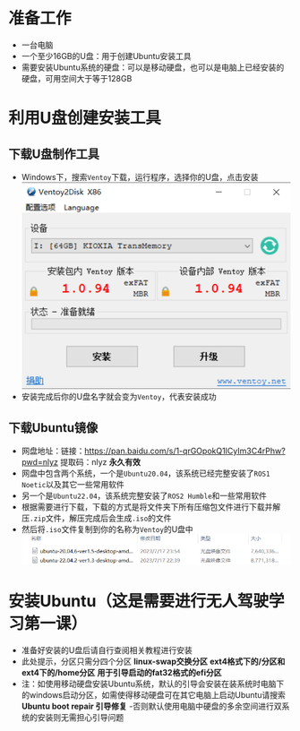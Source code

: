 # 准备工作
- 一台电脑  
- 一个至少16GB的U盘：用于创建Ubuntu安装工具  
- 需要安装Ubuntu系统的硬盘：可以是移动硬盘，也可以是电脑上已经安装的硬盘，可用空间大于等于128GB  
# 利用U盘创建安装工具
## 下载U盘制作工具
- Windows下，搜索`Ventoy`下载，运行程序，选择你的U盘，点击安装  
![ventoy](/pics/ventoy.png)  
- 安装完成后你的U盘名字就会变为`Ventoy`，代表安装成功  
## 下载Ubuntu镜像  
- 网盘地址：链接：https://pan.baidu.com/s/1-qrGOpokQ1ICyIm3C4rPhw?pwd=nlyz 提取码：nlyz **永久有效**  
- 网盘中包含两个系统，一个是`Ubuntu20.04`，该系统已经完整安装了`ROS1 Noetic`以及其它一些常用软件
- 另一个是`Ubuntu22.04`，该系统完整安装了`ROS2 Humble`和一些常用软件
- 根据需要进行下载，下载的方式是将文件夹下所有压缩包文件进行下载并解压`.zip`文件，解压完成后会生成`.iso`的文件
- 然后将`.iso`文件复制到你的名称为`Ventoy`的U盘中  
![ventoy2](/pics/ventoy2.png)
# 安装Ubuntu（这是需要进行无人驾驶学习第一课）
- 准备好安装的U盘后请自行查阅相关教程进行安装
- 此处提示，分区只需分四个分区
**linux-swap交换分区**
**ext4格式下的/分区和**
**ext4下的/home分区**
**用于引导启动的fat32格式的efi分区**
- 注：如使用移动硬盘安装Ubuntu系统，默认的引导会安装在装系统时电脑下的windows启动分区，如需使得移动硬盘可在其它电脑上启动Ubuntu请搜索**Ubuntu boot repair 引导修复**
-否则默认使用电脑中硬盘的多余空间进行双系统的安装则无需担心引导问题


